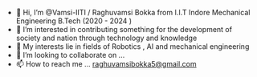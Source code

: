 - 👋 Hi, I’m @Vamsi-IITI / Raghuvamsi Bokka from I.I.T Indore Mechanical Engineering B.Tech (2020 - 2024 )
- 👀 I’m interested in contributing something for the development of society and nation through technology and knowledge
- 🌱 My interests lie in fields of Robotics , AI and mechanical engineering
- 💞️ I’m looking to collaborate on ...
- 📫 How to reach me ... raghuvamsibokka5@gmail.com 

<!---
Vamsi-IITI/Vamsi-IITI is a ✨ special ✨ repository because its `README.md` (this file) appears on your GitHub profile.
You can click the Preview link to take a look at your changes.
--->
